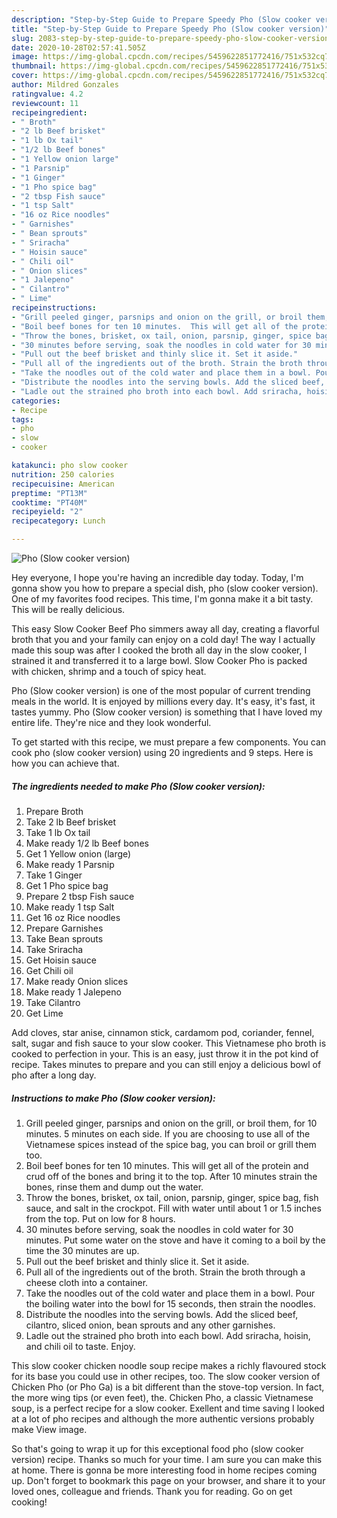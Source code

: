 ```yaml
---
description: "Step-by-Step Guide to Prepare Speedy Pho (Slow cooker version)"
title: "Step-by-Step Guide to Prepare Speedy Pho (Slow cooker version)"
slug: 2083-step-by-step-guide-to-prepare-speedy-pho-slow-cooker-version
date: 2020-10-28T02:57:41.505Z
image: https://img-global.cpcdn.com/recipes/5459622851772416/751x532cq70/pho-slow-cooker-version-recipe-main-photo.jpg
thumbnail: https://img-global.cpcdn.com/recipes/5459622851772416/751x532cq70/pho-slow-cooker-version-recipe-main-photo.jpg
cover: https://img-global.cpcdn.com/recipes/5459622851772416/751x532cq70/pho-slow-cooker-version-recipe-main-photo.jpg
author: Mildred Gonzales
ratingvalue: 4.2
reviewcount: 11
recipeingredient:
- " Broth"
- "2 lb Beef brisket"
- "1 lb Ox tail"
- "1/2 lb Beef bones"
- "1 Yellow onion large"
- "1 Parsnip"
- "1 Ginger"
- "1 Pho spice bag"
- "2 tbsp Fish sauce"
- "1 tsp Salt"
- "16 oz Rice noodles"
- " Garnishes"
- " Bean sprouts"
- " Sriracha"
- " Hoisin sauce"
- " Chili oil"
- " Onion slices"
- "1 Jalepeno"
- " Cilantro"
- " Lime"
recipeinstructions:
- "Grill peeled ginger, parsnips and onion on the grill, or broil them, for 10 minutes. 5 minutes on each side. If you are choosing to use all of the Vietnamese spices instead of the spice bag, you can broil or grill them too."
- "Boil beef bones for ten 10 minutes.  This will get all of the protein and crud off of the bones and bring it to the top. After 10 minutes strain the bones, rinse them and dump out the water."
- "Throw the bones, brisket, ox tail, onion, parsnip, ginger, spice bag, fish sauce, and salt in the crockpot. Fill with water until about 1 or 1.5 inches from the top. Put on low for 8 hours."
- "30 minutes before serving, soak the noodles in cold water for 30 minutes. Put some water on the stove and have it coming to a boil by the time the 30 minutes are up."
- "Pull out the beef brisket and thinly slice it. Set it aside."
- "Pull all of the ingredients out of the broth. Strain the broth through a cheese cloth into a container."
- "Take the noodles out of the cold water and place them in a bowl. Pour the boiling water into the bowl for 15 seconds, then strain the noodles."
- "Distribute the noodles into the serving bowls. Add the sliced beef, cilantro, sliced onion, bean sprouts and any other garnishes."
- "Ladle out the strained pho broth into each bowl. Add sriracha, hoisin, and chili oil to taste. Enjoy."
categories:
- Recipe
tags:
- pho
- slow
- cooker

katakunci: pho slow cooker 
nutrition: 250 calories
recipecuisine: American
preptime: "PT13M"
cooktime: "PT40M"
recipeyield: "2"
recipecategory: Lunch

---
```



![Pho (Slow cooker version)](https://img-global.cpcdn.com/recipes/5459622851772416/751x532cq70/pho-slow-cooker-version-recipe-main-photo.jpg)

Hey everyone, I hope you're having an incredible day today. Today, I'm gonna show you how to prepare a special dish, pho (slow cooker version). One of my favorites food recipes. This time, I'm gonna make it a bit tasty. This will be really delicious.

This easy Slow Cooker Beef Pho simmers away all day, creating a flavorful broth that you and your family can enjoy on a cold day! The way I actually made this soup was after I cooked the broth all day in the slow cooker, I strained it and transferred it to a large bowl. Slow Cooker Pho is packed with chicken, shrimp and a touch of spicy heat.

Pho (Slow cooker version) is one of the most popular of current trending meals in the world. It is enjoyed by millions every day. It's easy, it's fast, it tastes yummy. Pho (Slow cooker version) is something that I have loved my entire life. They're nice and they look wonderful.


To get started with this recipe, we must prepare a few components. You can cook pho (slow cooker version) using 20 ingredients and 9 steps. Here is how you can achieve that.

<!--inarticleads1-->

##### The ingredients needed to make Pho (Slow cooker version):

1. Prepare  Broth
1. Take 2 lb Beef brisket
1. Take 1 lb Ox tail
1. Make ready 1/2 lb Beef bones
1. Get 1 Yellow onion (large)
1. Make ready 1 Parsnip
1. Take 1 Ginger
1. Get 1 Pho spice bag
1. Prepare 2 tbsp Fish sauce
1. Make ready 1 tsp Salt
1. Get 16 oz Rice noodles
1. Prepare  Garnishes
1. Take  Bean sprouts
1. Take  Sriracha
1. Get  Hoisin sauce
1. Get  Chili oil
1. Make ready  Onion slices
1. Make ready 1 Jalepeno
1. Take  Cilantro
1. Get  Lime


Add cloves, star anise, cinnamon stick, cardamom pod, coriander, fennel, salt, sugar and fish sauce to your slow cooker. This Vietnamese pho broth is cooked to perfection in your. This is an easy, just throw it in the pot kind of recipe. Takes minutes to prepare and you can still enjoy a delicious bowl of pho after a long day. 

<!--inarticleads2-->

##### Instructions to make Pho (Slow cooker version):

1. Grill peeled ginger, parsnips and onion on the grill, or broil them, for 10 minutes. 5 minutes on each side. If you are choosing to use all of the Vietnamese spices instead of the spice bag, you can broil or grill them too.
1. Boil beef bones for ten 10 minutes.  This will get all of the protein and crud off of the bones and bring it to the top. After 10 minutes strain the bones, rinse them and dump out the water.
1. Throw the bones, brisket, ox tail, onion, parsnip, ginger, spice bag, fish sauce, and salt in the crockpot. Fill with water until about 1 or 1.5 inches from the top. Put on low for 8 hours.
1. 30 minutes before serving, soak the noodles in cold water for 30 minutes. Put some water on the stove and have it coming to a boil by the time the 30 minutes are up.
1. Pull out the beef brisket and thinly slice it. Set it aside.
1. Pull all of the ingredients out of the broth. Strain the broth through a cheese cloth into a container.
1. Take the noodles out of the cold water and place them in a bowl. Pour the boiling water into the bowl for 15 seconds, then strain the noodles.
1. Distribute the noodles into the serving bowls. Add the sliced beef, cilantro, sliced onion, bean sprouts and any other garnishes.
1. Ladle out the strained pho broth into each bowl. Add sriracha, hoisin, and chili oil to taste. Enjoy.


This slow cooker chicken noodle soup recipe makes a richly flavoured stock for its base you could use in other recipes, too. The slow cooker version of Chicken Pho (or Pho Ga) is a bit different than the stove-top version. In fact, the more wing tips (or even feet), the. Chicken Pho, a classic Vietnamese soup, is a perfect recipe for a slow cooker. Exellent and time saving I looked at a lot of pho recipes and although the more authentic versions probably make View image. 

So that's going to wrap it up for this exceptional food pho (slow cooker version) recipe. Thanks so much for your time. I am sure you can make this at home. There is gonna be more interesting food in home recipes coming up. Don't forget to bookmark this page on your browser, and share it to your loved ones, colleague and friends. Thank you for reading. Go on get cooking!
